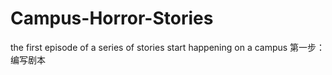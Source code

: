 # Campus-Horror-Stories
the first episode of a series of stories start happening on a campus
第一步：编写剧本
